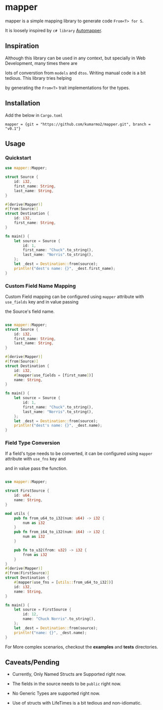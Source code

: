 # mapper

mapper is a simple mapping library to generate code `From<T> for S`.

It is loosely inspired by `c# library` [Automapper](https://github.com/AutoMapper/AutoMapper).

## Inspiration

Although this library can be used in any context, but specially in Web Development, many times there are

lots of converstion from `models` and `dtos`. Writing manual code is a bit tedious. This library tries helping

by generating the `From<T>` trait implementations for the types.

## Installation

Add the below in `Cargo.toml`

```
mapper = {git = "https://github.com/kumarmo2/mapper.git", branch = "v0.1"}
```

## Usage

### Quickstart

```rust
use mapper::Mapper;

struct Source {
    id: i32,
    first_name: String,
    last_name: String,
}

#[derive(Mapper)]
#[from(Source)]
struct Destination {
    id: i32,
    first_name: String,
}

fn main() {
    let source = Source {
        id: 1,
        first_name: "Chuck".to_string(),
        last_name: "Norris".to_string(),
    };
    let _dest = Destination::from(source);
    println!("dest's name: {}", _dest.first_name);
}

```

### Custom Field Name Mapping

Custom Field mapping can be configured using `mapper` attribute with `use_fields` key and in value passing

the Source's field name.

```rust

use mapper::Mapper;
struct Source {
    id: i32,
    first_name: String,
    last_name: String,
}

#[derive(Mapper)]
#[from(Source)]
struct Destination {
    id: i32,
    #[mapper(use_fields = [first_name])]
    name: String,
}

fn main() {
    let source = Source {
        id: 1,
        first_name: "Chuck".to_string(),
        last_name: "Norris".to_string(),
    };
    let _dest = Destination::from(source);
    println!("dest's name: {}", _dest.name);
}

```

### Field Type Conversion

If a field's type needs to be converted, it can be configured using `mapper` attribute with `use_fns` key and

and in value pass the function.

```rust

use mapper::Mapper;

struct FirstSource {
    id: u64,
    name: String,
}

mod utils {
    pub fn from_u64_to_i32(num: u64) -> i32 {
        num as i32
    }
    pub fn from_i64_to_i32(num: i64) -> i32 {
        num as i32
    }

    pub fn to_u32(from: u32) -> i32 {
        from as i32
    }
}
#[derive(Mapper)]
#[from(FirstSource)]
struct Destination {
    #[mapper(use_fns = [utils::from_u64_to_i32])]
    id: i32,
    name: String,
}

fn main() {
    let source = FirstSource {
        id: 12,
        name: "Chuck Norris".to_string(),
    };
    let _dest = Destination::from(source);
    println!("name: {}", _dest.name);
}

```

For More complex scenarios, checkout the **examples** and **tests** directories.

## Caveats/Pending

- Currently, Only Named Structs are Supported right now.

- The fields in the source needs to be `public` right now.

- No Generic Types are supported right now.

- Use of structs with LifeTimes is a bit tedious and non-idiomatic.
